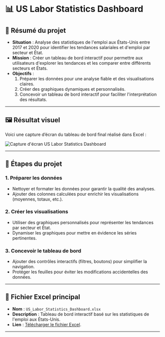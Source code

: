 # 📊 US Labor Statistics Dashboard

## 📝 Résumé du projet
- **Situation** : Analyse des statistiques de l'emploi aux États-Unis entre 2017 et 2020 pour identifier les tendances salariales et d'emploi par secteur et État.
- **Mission** : Créer un tableau de bord interactif pour permettre aux utilisateurs d'explorer les tendances et les comparer entre différents secteurs et États.
- **Objectifs** :
  1. Préparer les données pour une analyse fiable et des visualisations claires.
  2. Créer des graphiques dynamiques et personnalisés.
  3. Concevoir un tableau de bord interactif pour faciliter l'interprétation des résultats.

---

## 🖼 Résultat visuel
Voici une capture d’écran du tableau de bord final réalisé dans Excel :

![Capture d'écran US Labor Statistics Dashboard](https://github.com/Arnaudl44/Excel-Projects/blob/main/US%20Labor%20Statistics%20Dashboard/images/Capture%20d'%C3%A9cran_US_%20Labor_%20Statistics_Dashboard.png?raw=true)

---

## 📂 Étapes du projet

### 1. Préparer les données 
- Nettoyer et formater les données pour garantir la qualité des analyses.
- Ajouter des colonnes calculées pour enrichir les visualisations (moyennes, totaux, etc.).

### 2. Créer les visualisations
- Utiliser des graphiques personnalisés pour représenter les tendances par secteur et État.
- Dynamiser les graphiques pour mettre en évidence les séries pertinentes.

### 3. Concevoir le tableau de bord
- Ajouter des contrôles interactifs (filtres, boutons) pour simplifier la navigation.
- Protéger les feuilles pour éviter les modifications accidentelles des données.

---

## 📄 Fichier Excel principal
- **Nom** : `US_Labor_Statistics_Dashboard.xlsx`
- **Description** : Tableau de bord interactif basé sur les statistiques de l'emploi aux États-Unis.
- **Lien** : [Télécharger le fichier Excel](https://github.com/Arnaudl44/Excel-Projects/blob/main/US%20Labor%20Statistics%20Dashboard/files/US_Labor_Statistics_Dashboard.xlsx).

---
